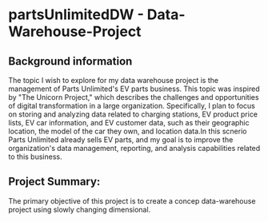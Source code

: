 # partsUnlimitedDW - Data-Warehouse-Project
## Background information 
The topic I wish to explore for my data warehouse project is the management of Parts Unlimited's EV parts business. This topic was inspired by "The Unicorn Project," which describes the challenges and opportunities of digital transformation in a large organization. Specifically, I plan to focus on storing and analyzing data related to charging stations, EV product price lists, EV car information, and EV customer data, such as their geographic location, the model of the car they own, and location data.In this scnerio Parts Unlimited already sells EV parts, and my goal is to improve the organization's data management, reporting, and analysis capabilities related to this business.

## Project Summary:
The primary objective of this project is to create a concep data-warehouse project using slowly changing dimensional. 


